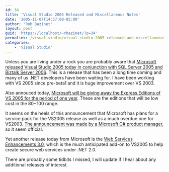 ```yaml
---
id: 34
title: 'Visual Studio 2005 Released and Miscellaneous Notes'
date: '2005-11-07T14:57:00-05:00'
author: 'Rob Bazinet'
layout: post
guid: 'https://localhost/~rbazinet/?p=34'
permalink: /visual-studio/visual-studio-2005-released-and-miscellaneous-notes/
categories:
    - 'Visual Studio'
---
```


Unless you are living under a rock you are probably aware that [Microsoft released Visual Studio 2005 today in conjunction with SQL Server 2005 and Biztalk Server 2006](https://www.microsoft.com/windowsserversystem/applicationplatform/launch2005/default.mspx). This is a release that has been a long time coming and many of us .NET developers have been waiting for. I have been working with VS 2005 since pre-beta1 and it is huge improvement over VS 2003.

Also annouced today, [Microsoft will be giving away the Express Editions of VS 2005 for the period of one year](https://msdn.microsoft.com/vstudio/express/). These are the editions that will be low cost in the $80-$100 range.

It seems on the heels of this announcement that Microsoft has plans for a service pack for the VS2005 release as well as a much overdue one for VS2003. [The announcement was made by a Microsoft C# product manager](https://blogs.msdn.com/scottwil/archive/2005/11/07/490007.aspx), so it seem official.

Yet another release today from Microsoft is the [Web Services Enhancements 3.0](https://msdn.microsoft.com/webservices/webservices/building/wse/), which is the much anticipated add-on to VS2005 to help create secure web services under .NET 2.0.

There are probably some tidbits I missed, I will update if I hear about any additional releases of interest.